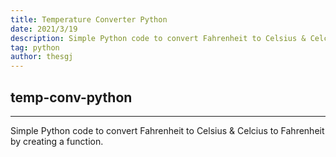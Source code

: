```yaml
---
title: Temperature Converter Python
date: 2021/3/19
description: Simple Python code to convert Fahrenheit to Celsius & Celcius to Fahrenheit by creating a function.
tag: python
author: thesgj
---
```



## temp-conv-python

---
Simple Python code to convert Fahrenheit to Celsius & Celcius to Fahrenheit by creating a function.
